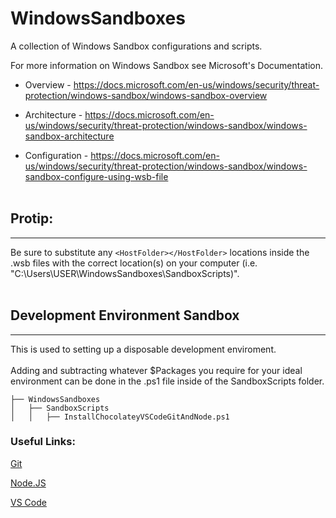 # WindowsSandboxes
A collection of Windows Sandbox configurations and scripts.

For more information on Windows Sandbox see Microsoft's Documentation.

- Overview - https://docs.microsoft.com/en-us/windows/security/threat-protection/windows-sandbox/windows-sandbox-overview

- Architecture - https://docs.microsoft.com/en-us/windows/security/threat-protection/windows-sandbox/windows-sandbox-architecture

- Configuration - https://docs.microsoft.com/en-us/windows/security/threat-protection/windows-sandbox/windows-sandbox-configure-using-wsb-file
</br></br>
## Protip:
-------------
Be sure to substitute any `<HostFolder></HostFolder>` locations inside the .wsb files with the correct location(s) on your computer (i.e. "C:\Users\USER\WindowsSandboxes\SandboxScripts)".
</br></br>
## Development Environment Sandbox
-------------
This is used to setting up a disposable development enviroment.
</br></br>
Adding and subtracting whatever $Packages you require for your ideal environment can be done in the .ps1 file inside of the SandboxScripts folder.
```
├── WindowsSandboxes
│   ├── SandboxScripts
│   │   ├── InstallChocolateyVSCodeGitAndNode.ps1
```

### Useful Links:

[Git](https://git-scm.com/)

[Node.JS](https://nodejs.org)

[VS Code](https://code.visualstudio.com/)
